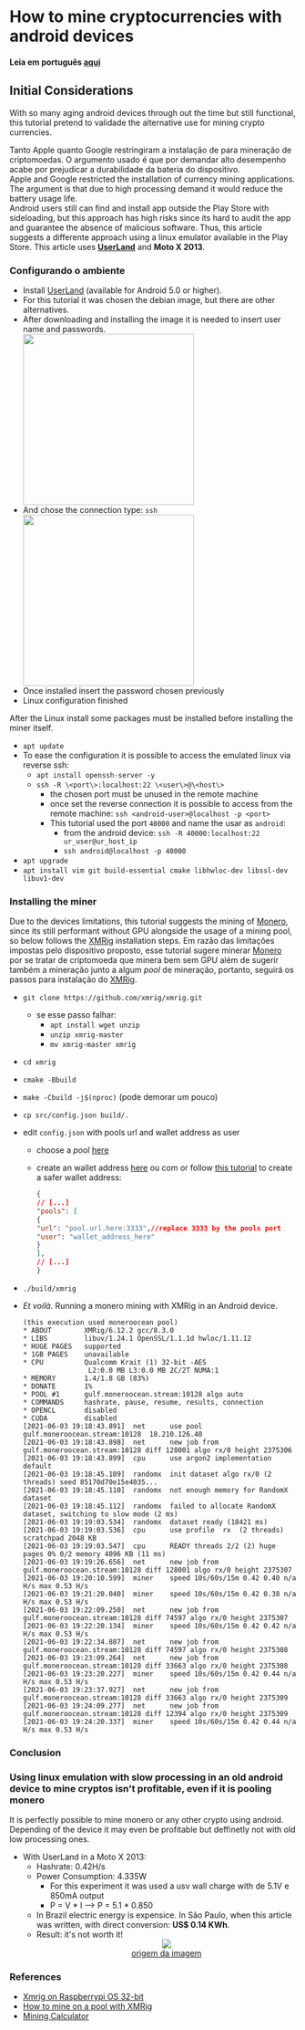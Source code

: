 # How to mine cryptocurrencies with android devices

#### Leia em português [aqui](https://github.com/ozzono/articles/blob/master/android-crypto/how-to-mine-pt.md)

## Initial Considerations

With so many aging android devices through out the time but still functional, this tutorial pretend to validade the alternative use for mining crypto currencies.

Tanto Apple quanto Google restringiram a instalação de para mineração de criptomoedas. O argumento usado é que por demandar alto desempenho acabe por prejudicar a durabilidade da bateria do dispositivo.  
Apple and Google restricted the installation of currency mining applications. The argument is that due to high processing demand it would reduce the battery usage life.  
Android users still can find and install app outside the Play Store with sideloading, but this approach has high risks since its hard to audit the app and guarantee the absence of malicious software.
Thus, this article suggests a differente approach using a linux emulator available in the Play Store.
This article uses **[UserLand](https://play.google.com/store/apps/details?id=tech.ula)** and **Moto X 2013**.

### Configurando o ambiente

- Install [UserLand](https://play.google.com/store/apps/details?id=tech.ula) (available for Android 5.0 or higher).
- For this tutorial it was chosen the debian image, but there are other alternatives.
- After downloading and installing the image it is needed to insert user name and passwords.
    <div style="text-align:left">
        <img src="./img1.jpeg"  style="width:300px" />
    </div>
- And chose the connection type: `ssh`
    <div style="text-align:left">
        <img src="./img2.jpeg" style="width:300px" />
    </div>
- Once installed insert the password chosen previously
- Linux configuration finished

After the Linux install some packages must be installed before installing the miner itself.

- `apt update`
- To ease the configuration it is possible to access the emulated linux via reverse ssh:
  - `apt install openssh-server -y`
  - `ssh -R \<port\>:localhost:22 \<user\>@\<host\>`
    - the chosen port must be unused in the remote machine
    - once set the reverse connection it is possible to access from the remote machine: `ssh <android-user>@localhost -p <port>`
    - This tutorial used the port `40000` and name the usar as `android`:
      - from the android device: `ssh -R 40000:localhost:22 ur_user@ur_host_ip`
      - `ssh android@localhost -p 40000`
- `apt upgrade`
- `apt install vim git build-essential cmake libhwloc-dev libssl-dev libuv1-dev`

### Installing the miner

Due to the devices limitations, this tutorial suggests the mining of [Monero](https://www.getmonero.org/), since its still performant without GPU alongside the usage of a mining pool, so below follows the [XMRig](https://www.getmonero.org/resources/user-guides/mine-to-pool.html) installation steps.
Em razão das limitações impostas pelo dispositivo proposto, esse tutorial sugere minerar [Monero](https://www.getmonero.org/) por se tratar de criptomoeda que minera bem sem GPU além de sugerir também a mineração junto a algum _pool_ de mineração, portanto, seguirá os passos para instalação do [XMRig](https://www.getmonero.org/resources/user-guides/mine-to-pool.html).

- `git clone https://github.com/xmrig/xmrig.git`
  - se esse passo falhar:
    - `apt install wget unzip`
    - `unzip xmrig-master`
    - `mv xmrig-master xmrig`
- `cd xmrig`
- `cmake -Bbuild`
- `make -Cbuild -j$(nproc)` (pode demorar um pouco)
- `cp src/config.json build/.`
- edit `config.json` with pools url and wallet address as user
  - choose a _pool_ [here](https://miningpoolstats.stream/monero)
  - create an wallet address [here](https://moneroaddress.org/) ou com or follow [this tutorial](https://www.youtube.com/watch?v=wMY_Sx3o26k&list=WL&index=18&t=46s) to create a safer wallet address:

    ```json
    {
    // [...]
    "pools": [
    {
    "url": "pool.url.here:3333",//replace 3333 by the pools port
    "user": "wallet_address_here"
    }
    ],
    // [...]
    }
    ```

- `./build/xmrig`
- _Et voilà_. Running a monero mining with XMRig in an Android device.

    ```log
    (this execution used moneroocean pool)
    * ABOUT        XMRig/6.12.2 gcc/8.3.0
    * LIBS         libuv/1.24.1 OpenSSL/1.1.1d hwloc/1.11.12
    * HUGE PAGES   supported
    * 1GB PAGES    unavailable
    * CPU          Qualcomm Krait (1) 32-bit -AES
                    L2:0.0 MB L3:0.0 MB 2C/2T NUMA:1
    * MEMORY       1.4/1.8 GB (83%)
    * DONATE       1%
    * POOL #1      gulf.moneroocean.stream:10128 algo auto
    * COMMANDS     hashrate, pause, resume, results, connection
    * OPENCL       disabled
    * CUDA         disabled
    [2021-06-03 19:18:43.891]  net      use pool gulf.moneroocean.stream:10128  18.210.126.40
    [2021-06-03 19:18:43.898]  net      new job from gulf.moneroocean.stream:10128 diff 128001 algo rx/0 height 2375306
    [2021-06-03 19:18:43.899]  cpu      use argon2 implementation default
    [2021-06-03 19:18:45.109]  randomx  init dataset algo rx/0 (2 threads) seed 85170d70e15e4035...
    [2021-06-03 19:18:45.110]  randomx  not enough memory for RandomX dataset
    [2021-06-03 19:18:45.112]  randomx  failed to allocate RandomX dataset, switching to slow mode (2 ms)
    [2021-06-03 19:19:03.534]  randomx  dataset ready (18421 ms)
    [2021-06-03 19:19:03.536]  cpu      use profile  rx  (2 threads) scratchpad 2048 KB
    [2021-06-03 19:19:03.547]  cpu      READY threads 2/2 (2) huge pages 0% 0/2 memory 4096 KB (11 ms)
    [2021-06-03 19:19:26.656]  net      new job from gulf.moneroocean.stream:10128 diff 128001 algo rx/0 height 2375307
    [2021-06-03 19:20:10.599]  miner    speed 10s/60s/15m 0.42 0.40 n/a H/s max 0.53 H/s
    [2021-06-03 19:21:20.040]  miner    speed 10s/60s/15m 0.42 0.38 n/a H/s max 0.53 H/s
    [2021-06-03 19:22:09.250]  net      new job from gulf.moneroocean.stream:10128 diff 74597 algo rx/0 height 2375307
    [2021-06-03 19:22:20.134]  miner    speed 10s/60s/15m 0.42 0.42 n/a H/s max 0.53 H/s
    [2021-06-03 19:22:34.887]  net      new job from gulf.moneroocean.stream:10128 diff 74597 algo rx/0 height 2375308
    [2021-06-03 19:23:09.264]  net      new job from gulf.moneroocean.stream:10128 diff 33663 algo rx/0 height 2375308
    [2021-06-03 19:23:20.227]  miner    speed 10s/60s/15m 0.42 0.44 n/a H/s max 0.53 H/s
    [2021-06-03 19:23:37.927]  net      new job from gulf.moneroocean.stream:10128 diff 33663 algo rx/0 height 2375309
    [2021-06-03 19:24:09.277]  net      new job from gulf.moneroocean.stream:10128 diff 12394 algo rx/0 height 2375309
    [2021-06-03 19:24:20.337]  miner    speed 10s/60s/15m 0.42 0.44 n/a H/s max 0.53 H/s
    ```

### Conclusion

### Using linux emulation with slow processing in an old android device to mine cryptos isn't profitable, even if it is pooling monero

It is perfectly possible to mine monero or any other crypto using android. Depending of the device it may even be profitable but deffinetly not with old low processing ones.

- With UserLand in a Moto X 2013:
  - Hashrate: 0.42H/s
  - Power Consumption: 4.335W
    - For this experiment it was used a usv wall charge with de 5.1V e 850mA output
    - P = V * I --> P = 5.1 * 0.850
  - In Brazil electric energy is expensice. In São Paulo, when this article was written, with direct conversion: **US$ 0.14 KWh**.
  - Result: it's not worth it!
    <div style="text-align:center">
        <img src="./img3.jpeg"/>
        <br/>
        <a href="https://www.cryptocompare.com/mining/calculator/xmr?HashingPower=0.42&HashingUnit=H%2Fs&PowerConsumption=4.335&CostPerkWh=0.14&MiningPoolFee=1">origem da imagem</a>
    </div>

### References

- [Xmrig on Raspberrypi OS 32-bit](https://www.raspberrypi.org/forums/viewtopic.php?f=63&t=305983&sid=99d0bfda8541024dda55613f7e3a942f)
- [How to mine on a pool with XMRig](https://www.getmonero.org/resources/user-guides/mine-to-pool.html)
- [Mining Calculator](https://www.cryptocompare.com/mining/calculator/xmr?HashingPower=170&HashingUnit=H%2Fs&PowerConsumption=4.335&CostPerkWh=0.14&MiningPoolFee=1)
